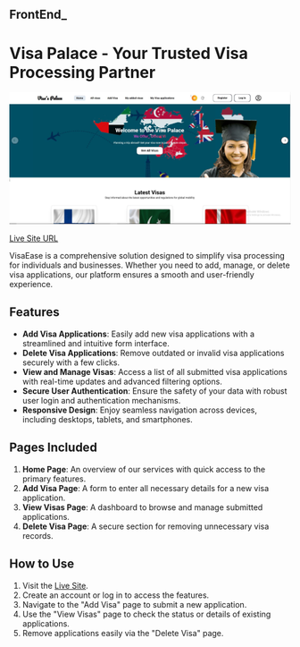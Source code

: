 ## FrontEnd_
# Visa Palace - Your Trusted Visa Processing Partner

<img src="./p4.JPG"/>

[Live Site URL](https://b-10-assignment-10.web.app/)

VisaEase is a comprehensive solution designed to simplify visa processing for individuals and businesses. Whether you need to add, manage, or delete visa applications, our platform ensures a smooth and user-friendly experience.

## Features

- **Add Visa Applications**: Easily add new visa applications with a streamlined and intuitive form interface.
- **Delete Visa Applications**: Remove outdated or invalid visa applications securely with a few clicks.
- **View and Manage Visas**: Access a list of all submitted visa applications with real-time updates and advanced filtering options.
- **Secure User Authentication**: Ensure the safety of your data with robust user login and authentication mechanisms.
- **Responsive Design**: Enjoy seamless navigation across devices, including desktops, tablets, and smartphones.

## Pages Included

1. **Home Page**: An overview of our services with quick access to the primary features.
2. **Add Visa Page**: A form to enter all necessary details for a new visa application.
3. **View Visas Page**: A dashboard to browse and manage submitted applications.
4. **Delete Visa Page**: A secure section for removing unnecessary visa records.

## How to Use

1. Visit the [Live Site](https://b-10-assignment-10.web.app/).
2. Create an account or log in to access the features.
3. Navigate to the "Add Visa" page to submit a new application.
4. Use the "View Visas" page to check the status or details of existing applications.
5. Remove applications easily via the "Delete Visa" page.
